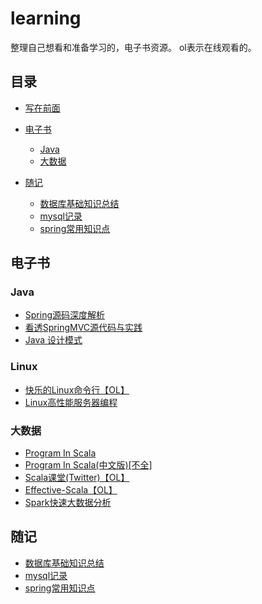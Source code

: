 # learning
整理自己想看和准备学习的，电子书资源。
ol表示在线观看的。

## 目录

- [写在前面](#写在前面)

- [电子书](#电子书)
    + [Java](#java)
    + [大数据](#大数据)

- [随记](#随记)
    + [数据库基础知识总结](#随记)
    + [mysql记录](#随记)
    + [spring常用知识点](#随记)

## 电子书

### Java

+ [Spring源码深度解析](Java/Spring源码深度解析.pdf)
+ [看透SpringMVC源代码与实践](Java/看透springMvc源代码分析与实践.pdf) 
+ [Java 设计模式](Java/设计模式(中文版).pdf)

### Linux

+ [快乐的Linux命令行【OL】](http://billie66.github.io/TLCL/index.html)
+ [Linux高性能服务器编程](liunx/Linux高性能服务器编程.pdf)


### 大数据

+ [Program In Scala](bigdata/Programming_in_Scala.pdf)
+ [Program In Scala(中文版)[不全]](bigdata/Scala编程(中文版).pdf)
+ [Scala课堂(Twitter)【OL】](http://twitter.github.io/scala_school/zh_cn)
+ [Effective-Scala【OL】](http://twitter.github.io/effectivescala/index-cn.html)
+ [Spark快速大数据分析](bigdata/Spark快速大数据分析.pdf)

## 随记
+ [数据库基础知识总结](数据库/数据库基础知识总结.md)
+ [mysql记录](数据库/mysql记录.md)
+ [spring常用知识点](常用框架/spring常用知识点.md)